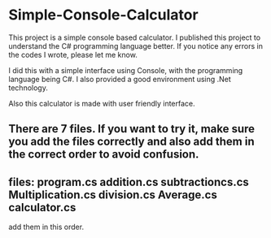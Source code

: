 # Simple-Console-Calculator

This project is a simple console based calculator. I published this project to understand the C# programming language better. If you notice any errors in the codes I wrote, please let me know.

I did this with a simple interface using Console, with the programming language being C#. I also provided a good environment using .Net technology.

Also this calculator is made with user friendly interface.

There are 7 files. If you want to try it, make sure you add the files correctly and also add them in the correct order to avoid confusion.
-----------------------
files:
program.cs
addition.cs
subtractioncs.cs
Multiplication.cs
division.cs
Average.cs
calculator.cs
------------------------
add them in this order.

